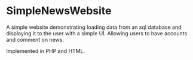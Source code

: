 # SimpleNewsWebsite
A simple website demonstrating loading data from an sql database and displaying it to the user with a simple UI. Allowing users to have accounts and comment on news.

Implemented in PHP and HTML.

